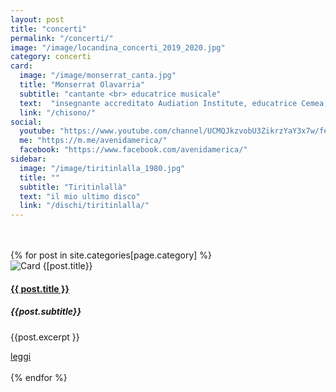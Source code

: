 ```yaml
---
layout: post
title: "concerti"
permalink: "/concerti/"
image: "/image/locandina_concerti_2019_2020.jpg"
category: concerti
card:
  image: "/image/monserrat_canta.jpg"
  title: "Monserrat Olavarria"
  subtitle: "cantante <br> educatrice musicale"
  text:  "insegnante accreditato Audiation Institute, educatrice Cemea, mediatrice culturale, formatrice, si dedica alla scrittura, all'illustrazione e al teatro"
  link: "/chisono/"
social:
  youtube: "https://www.youtube.com/channel/UCMQJkzvobU3ZikrzYaY3x7w/featured/"
  me: "https://m.me/avenidamerica/"
  facebook: "https://www.facebook.com/avenidamerica/"
sidebar:
  image: "/image/tiritinlalla_1980.jpg"
  title: ""
  subtitle: "Tiritinlallà"
  text: "il mio ultimo disco"
  link: "/dischi/tiritinlalla/"
---
```

<br>


<br>
<div class="container">
{% for post in site.categories[page.category] %}
  <div class="row">
    <div class="col-sm">
        <!-- Card -->
          <div class="card">
             <!-- Card image -->
             <img class="card-img-top" src="{{post.image}}" alt="Card {[post.title}}">
             <!-- Card content -->
             <div class="card-body">
                <!-- Title -->
                <h4 class="card-title"><a href="{{ post.url }}"> {{ post.title }}</a></h4>
                <h5 class="blue-text pb-2"><strong>{{post.subtitle}}</strong></h5>
                <!-- Text -->
                <p class="card-text">{{post.excerpt }}</p>
                    <!-- Button -->
                <a href="{{ post.url }}" class="btn btn-unique">leggi</a>
           </div>
  </div>
  <br>
    {% endfor %}
</div>